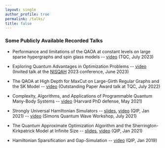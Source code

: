 ```yaml
---
layout: single
author_profile: true
permalink: /talks/
title: false
---
```




### Some Publicly Available Recorded Talks

- Performance and limitations of the QAOA at constant levels on large sparse hypergraphs and spin glass models
-- [video](https://youtu.be/w_xWoMnRFT8) (TQC, July 2023)

- Exploring Quantum Advantages in Optimization Problems
-- [video](https://youtu.be/aJ_qLtc85pg) (Invited talk at the [NISQAH](https://nisqah2023.huji.ac.il/) 2023 conference, June 2023) 

- The QAOA at High Depth for MaxCut on Large-Girth Regular Graphs and the SK Model
-- [video](https://youtu.be/aJ_qLtc85pg) (Outstanding Paper Award talk at TQC, July 2022)

- Complexity, Algorithms, and Applications of Programmable Quantum Many-Body Systems 
-- [video](https://youtu.be/SDAo4lWXbeA) (Harvard PhD defense, May 2021)

- Strongly Universal Hamiltonian Simulators
-- [slides](https://scholar.harvard.edu/files/leozhou/files/20210205_-_universal_hamiltonians_qip.pdf), [video](https://youtu.be/Gk1kQmvHETw) (QIP, Jan 2021)
-- [video](https://simons.berkeley.edu/talks/universal-hamiltonia) (Simons Quantum Wave Workshop, July 2021)

- The Quantum Approximate Optimization Algorithm and the Sherrington-Kirkpatrick Model at Infinite Size
-- [slides](https://scholar.harvard.edu/files/leozhou/files/20210201-qaoa-sk-for-qip.pdf), [video](https://youtu.be/UP-Zuke7IUg) (QIP, Jan 2021)

- Hamiltonian Sparsification and Gap-Simulation
-- [video](https://youtu.be/Ojb7s70qEQ0) (QIP, Jan 2019)
